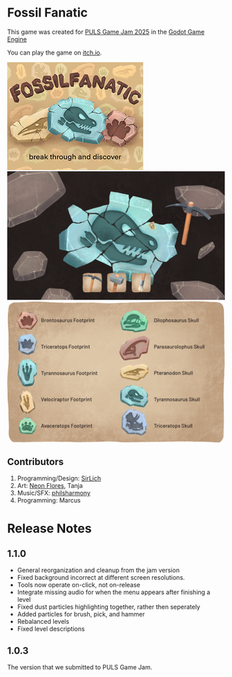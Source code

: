 # Fossil Fanatic

This game was created for [PULS Game Jam 2025](https://itch.io/jam/puls-game-jam) in the [Godot Game Engine](https://godotengine.org/)

You can play the game on [itch.io](https://sirlich.itch.io/fossil-fanatic).

![alt text](media/screen_zero.png)
![alt text](media/screen_one.png)
![alt text](media/screen_two.png)

## Contributors

1. Programming/Design: [SirLich](https://sirlich.dev/)
2. Art: [Neon Flores](https://www.neonflores.com/), Tanja
3. Music/SFX: [philsharmony](https://github.com/PhilsHarmony)
4. Programming: Marcus

# Release Notes

## 1.1.0
 - General reorganization and cleanup from the jam version
 - Fixed background incorrect at different screen resolutions.
 - Tools now operate on-click, not on-release
 - Integrate missing audio for when the menu appears after finishing a level
 - Fixed dust particles highlighting together, rather then seperately
 - Added particles for brush, pick, and hammer 
 - Rebalanced levels
 - Fixed level descriptions

## 1.0.3

The version that we submitted to PULS Game Jam.

